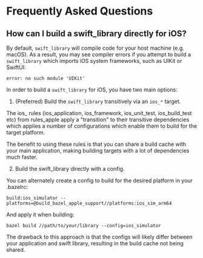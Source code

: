 # Frequently Asked Questions

## How can I build a swift_library directly for iOS?

By default, `swift_library` will compile code for your host machine (e.g. macOS).
As a result, you may see compiler errors if you attempt to build a `swift_library`
which imports iOS system frameworks, such as UIKit or SwiftUI:

```
error: no such module 'UIKit'
```

In order to build a `swift_library` for iOS, you have two main options:

1. (Preferred) Build the `swift_library` transitively via an `ios_*` target.

The ios_ rules (ios_application, ios_framework, ios_unit_test, ios_build_test etc) 
from rules_apple apply a "transition" to their transitive dependencies which
applies a number of configurations which enable them to build for the target platform.

The benefit to using these rules is that you can share a build cache with your main application,
making building targets with a lot of dependencies much faster.

2. Build the swift_library directly with a config.

You can alternately create a config to build for the desired platform in your .bazelrc:

```
build:ios_simulator --platforms=@build_bazel_apple_support//platforms:ios_sim_arm64
```

And apply it when building:

```
bazel build //path/to/your/library --config=ios_simulator
```

The drawback to this approach is that the configs will likely differ between your application
and swift library, resulting in the build cache not being shared.

